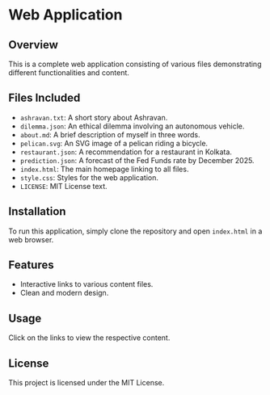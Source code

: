# Web Application

## Overview
This is a complete web application consisting of various files demonstrating different functionalities and content.

## Files Included
- `ashravan.txt`: A short story about Ashravan.
- `dilemma.json`: An ethical dilemma involving an autonomous vehicle.
- `about.md`: A brief description of myself in three words.
- `pelican.svg`: An SVG image of a pelican riding a bicycle.
- `restaurant.json`: A recommendation for a restaurant in Kolkata.
- `prediction.json`: A forecast of the Fed Funds rate by December 2025.
- `index.html`: The main homepage linking to all files.
- `style.css`: Styles for the web application.
- `LICENSE`: MIT License text.

## Installation
To run this application, simply clone the repository and open `index.html` in a web browser.

## Features
- Interactive links to various content files.
- Clean and modern design.

## Usage
Click on the links to view the respective content.

## License
This project is licensed under the MIT License.
